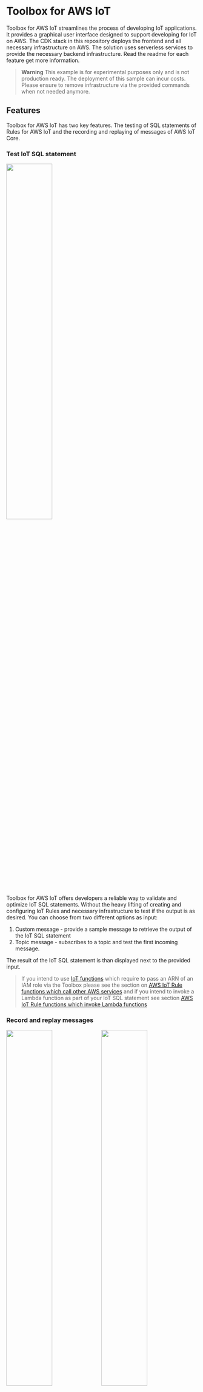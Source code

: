 # Toolbox for AWS IoT

Toolbox for AWS IoT streamlines the process of developing IoT applications. It provides a graphical user interface designed to support developing for IoT on AWS. The CDK stack in this repository deploys the frontend and all necessary infrastructure on AWS. The solution uses serverless services to provide the necessary backend infrastructure. Read the readme for each feature get more information. 

> **Warning**
> This example is for experimental purposes only and is not production ready. The deployment of this sample can incur costs. Please ensure to remove infrastructure via the provided commands when not needed anymore.

## Features

Toolbox for AWS IoT has two key features. The testing of SQL statements of Rules for AWS IoT and the recording and replaying of messages of AWS IoT Core.

### Test IoT SQL statement 
<p float="left">
    <img src="img/test_iot_rule/recordingTestIotSqlStatement.gif" width="49%" />
</p>
Toolbox for AWS IoT offers developers a reliable way to validate and optimize IoT SQL statements. Without the heavy lifting of creating and configuring IoT Rules and necessary infrastructure to test if the output is as desired. You can choose from two different options as input: 

1) Custom message - provide a sample message to retrieve the output of the IoT SQL statement 
2) Topic message - subscribes to a topic and test the first incoming message. 

The result of the IoT SQL statement is than displayed next to the provided input.

> If you intend to use [IoT functions](https://docs.aws.amazon.com/iot/latest/developerguide/iot-sql-functions.html) which require to pass an ARN of an IAM role via the Toolbox please see the section on [AWS IoT Rule functions which call other AWS services](#aws-iot-rule-sql-functions) and if you intend to invoke a Lambda function as part of your IoT SQL statement see section [AWS IoT Rule functions which invoke Lambda functions](#aws-iot-rule-sql-lambda) 
### Record and replay messages
<p float="left">
  <img src="img/record_replay_message/screenshot_record_message.png" width="49%" />
  <img src="img/record_replay_message/screenshot_replay_message.png" width="49%" />
</p>
Recording and replaying messages allows for end-to-end testing of applications in development. Toolbox for AWS IoT records, saves and replays MQTT messages. The replay functionality replays the messages on demand in the same timely order either on the same topic(s) or with an added prefix. Each recording consists of a name, timestamps and the recorded topics. Previous recordings can be either started at the same time or one after the other

## How to use Toolbox for AWS IoT

After completing the [Prerequisites](#prerequisites) and [Getting started](#getting-started) you can start using the Toolbox for AWS IoT. Open the frontend link of the CDK output. A password was sent to the provided email address during deployment.

### Prerequisites

Before installing this sample, make sure you have the following installed:

1. [AWS CLI](https://aws.amazon.com/cli/)  
2. [Docker](https://docs.docker.com/get-docker/) 
3. [AWS CDK v2](https://docs.aws.amazon.com/cdk/v2/guide/getting_started.html#getting_started_install) 
4. [Configure your AWS CLI](https://docs.aws.amazon.com/cli/latest/userguide/cli-configure-quickstart.html) 
5. [Bootstrap AWS CDK in your target account](https://docs.aws.amazon.com/cdk/v2/guide/getting_started.html#getting_started_bootstrap) 


### Getting started

> **Note**
> This architecture creates resources that have costs associated with them. Please see the [AWS Pricing](https://aws.amazon.com/pricing/) page for details and make sure to understand the costs before deploying this stack.

After completing the prerequisites run the following commands to deploy the full solution! A user with your specified 
email address will be created in the Cognito User Pool and the temporary password will be sent to you. Deployment takes several minutes because it creates an optimized production build for the frontend and creates cloudfront distribution.
If you wish to deploy the solution without an initial user and instead create the user yourself in the Cognito User Pool,
deploy the solution without the `-c initialUserEmail=<your email address>` parameter. 

```
cd cdk
npm install
npx cdk deploy --all -c initialUserEmail=<your email address> -c region=<region>
```
> If you intend to test [IoT functions](https://docs.aws.amazon.com/iot/latest/developerguide/iot-sql-functions.html) which require to pass an ARN of an IAM role via the Toolbox please see the section on [AWS IoT Rule functions which call other AWS services](#aws-iot-rule-sql-functions) 

In case you want to deploy the solution without the frontend (e.g. while customizing the CDK stack), run
```
npx cdk deploy --all -c initialUserEmail=<your email address> -c region=<region> -c deployFrontend=false
```

To run the integration tests
```
npm run integ-test
```
## How the application works 

The frontend is a single page application hosted in a [Amazon S3](https://aws.amazon.com/s3/) bucket via [Amazon Cloudfront](https://aws.amazon.com/cloudfront/). 


### How Test IoT SQL statement works

You have two options to provide input to your SQL statement:

1) Custom message - provide a sample message to retrieve the output of the IoT SQL statement.
2) Topic message - subscribes to a topic and test the first incoming message. 

All requests are synchronous and targeted towards [Amazon API Gateway](https://aws.amazon.com/api-gateway/). The API Gateway invokes a [AWS Lambda](https://aws.amazon.com/lambda/) which invokes the correct [AWS Step Function](https://aws.amazon.com/step-functions/) state machine. Details of each Step Function per feature are listed below.

![gui](img/test_iot_rule/overview_messages.png)

### Custom message
The flow for the custom message is orchestrated via AWS Step Functions. The custom message including a task token is ingested to a temporary IoT rule with the SQL statement which sends the result to an AWS Lambda function. The Lambda returns the result back to the AWS Step Function and sends a task success.

![Flow Custom Message](img/test_iot_rule/flow_custom_message.png)

The AWS Step Function creates the necessary infrastructure and deletes it afterwards. The flow is the following:

1. Define name for temporary IoT Rule
2. Create temporary IoT Rule which is created using the test SQL statement. The statement excludes the WHERE clause to avoid an unintended invocation.
3. Catch SQL exception if the SQL statement is malformed
4. Ingests a message via basic ingest to the rule. The message contains a task token as value. The result is forward to a receiving Lambda which forwards the token back to Step Function and reports a success.
5. Report timeout if no output is received.
6. Delete temporary IoT rule.


![Step Function Custom Message](img/test_iot_rule/sfn_custom_message_description_test_iot_rule.jpg)

### Topic message
The flow for topic message is orchestrated via AWS Step Functions. An IoT Rule is created to get the first incoming message on the topic in the SQL statement. The rule adds a task token as value. If a message is received it is ingested into an IoT rule which contains the SQL statement which is to be tested. The rule forwards the output to a AWS Lambda function. The AWS Lambda function returns the result back to the AWS Step Function and sends a task success.

![Flow Topic Message](img/test_iot_rule/flow_topic_message.png)

The AWS Step Function creates the necessary infrastructure and deletes it afterwards. The flow is the following:


1. Define name for temporary IoT Rules
2. Create temporary IoT Rules. The get message rule to fetch the first message incoming the to topic specified in the WHERE clause in the IoT SQL test statement. This rule includes the task token as user property. 
3. If no message is received for this topic the state triggers a timeout.
4. Next, the ingest message rule is created. This rule contains the SQL statement excluding the WHERE clause and forwards the task token. The result message is forwarded to a Lambda which sends a task success back to the step function.
3. Catch SQL exception if the SQL statement is malformed.
4. Ingests a message via basic ingest to the rule. The message contains the task token as value. The result is forward to a receiving Lambda which sends the token back to Step Function and reports a task success.
5. Report timeout if no output is received.
6. Delete temporary IoT rules.

![Step Function Custom Message](img/test_iot_rule/sfn_topic_message_description_test_iot_rule.jpg)

### How Record and replay messages works
You can record MQTT messages and replay them. All requests are synchronous and targeted towards an Amazon API Gateway. The Amazon API Gateway invokes the corresponding Lambda.

#### Record messages
The user sends a request to an Amazon API Gateway which invokes a AWS Lambda function. The AWS Lambda writes the metadata information (name, topic, ...) to a Amazon Dynamo DB table. Next, the AWS Lambda function creates the temporary IoT rule which stores all incoming messages on the specified topic in a Amazon Dynamo DB table.

![Overview](img/record_replay_message/overview_record_message.png)

With a separate request the user can stop the recording. This deletes the IoT rule and completes the metadata fields like start/stop time in the Amazon Dynamo DB table.

#### Replay messages

To start a replay the user defines the recording(s) and if desired a topic prefix. An AWS Lambda function starts an Amazon ECS Fargate task. This task gets all information about the recording(s) from the table, gets the messages which belong to the recording(s) and replays them in the same timely order to IoT core.

![Overview](img/record_replay_message/overview_replay_message.png)

The replay task automatically stops if all messages are replayed, but can be manually cancelled from the user via an API call.

#### Technical details

The record and replay functionality saves the information in three different Amazon Dynamo DB tables:

**Metadata** - stores the metadata information about a recording

| recordingId (Partition key) | createdAt | recordingName | status                                                                                    | topic            |
| :-------------------------- | --------: | ------------: | ----------------------------------------------------------------------------------------: | ---------------: |
| unique ID                   | timestamp | given name    | PREPARING <br /> IN_PROGRESS <br /> FINISHED <br /> ABORTED <br /> FAILED <br /> DELETING | recorded topic(s)|


**Recording** - contains the recorded messages

| recordingId (Partition key) | timestamp (Sort key) | message        | mqttProperties          | topic            | userProperties          |
| :-------------------------- | -------------------: | -------------: | ----------------------: | ---------------: | ----------------------: |
| unique ID                   | timestamp            | message content| message mqtt properties | message topic    | message user properties |


**Replay history** - contains the replay history of records

| recordingId (Partition key) | replayId (Sort key)  | recordingName        | status                                                                                    | taskId          | topicPrefix             |
| :-------------------------- | -------------------: | -------------------: | ----------------------------------------------------------------------------------------: | --------------: | ----------------------: |
| unique ID                   | timestamp            | given name           | PREPARING <br /> IN_PROGRESS <br /> FINISHED <br /> ABORTED <br /> FAILED <br /> DELETING | ID of ECS task  | topic prefix for replay |

## Security

> **Warning**
This application was written for demonstration and educational purposes and not for production use. The [Security Pillar of the AWS Well-Architected Framework](https://docs.aws.amazon.com/wellarchitected/latest/security-pillar/welcome.html) can support you in further adopting the sample into a production deployment in addition to your own established processes. Take note of the following:

- The application uses encryption in transit and at rest with AWS-managed keys where applicable. Optionally, use [AWS KMS](https://aws.amazon.com/kms/) with [DynamoDB](https://docs.aws.amazon.com/kms/latest/developerguide/services-dynamodb.html), [CloudWatch](https://docs.aws.amazon.com/en_en/AmazonCloudWatch/latest/logs/encrypt-log-data-kms.html), and [S3](https://docs.aws.amazon.com/kms/latest/developerguide/services-s3.html) for more control over encryption keys.

- This application uses [Powertools for AWS Lambda (Python)](https://github.com/aws-powertools/powertools-lambda-python) to log to inputs and outputs to CloudWatch Logs. Per default, this can include sensitive data contained in user input. Adjust the log level and remove log statements to fit your security requirements.

- In order to simplify the setup of the demo, this solution uses AWS managed policies associated to IAM roles that contain wildcards on resources. Please consider to further scope down the policies as you see fit according to your needs. 

- If your security controls require inspecting network traffic, consider to attach the Lambda functions to a VPC via its [`VpcConfig`](https://docs.aws.amazon.com/AWSCloudFormation/latest/UserGuide/aws-properties-lambda-function-vpcconfig.html).

> **Note**
Even though we provide the Toolbox for AWS IoT as a sample which is not intended for production usage, it is deployed on public endpoints. Therefore, by default the CDK stack will deploy the following security-related configurations as well.


In case you already have controls in place (e.g. AWS WAF), your organizations policies restrict which types of resources you are allowed to create, or you want to reduce cost, each control can be disabled. To disable a control, either
 - set the respective CDK context variable in [cdk.json](cdk/cdk.json) to `false`
 - pass the context variable on the command line when deploying, e.g. `npx cdk deploy --all -c initialUserEmail=<your email address> -c enableApiLogging=false`
 - set the respective environment variable to false before deploying the stack, e.g. `export TOOLBOX_ENABLE_API_LOGGING=false`

> **_NOTE:_**  AWS WAF for CloudFront requires creation of the WebACL in the _us-east-1_ region. Many customers restrict which regions are usable. To enable a hassle-free deployment we therefore decided to not deploy AWS WAF for CloudFront by default but recommend to do so.  

| Control                        | Description                                                                                | Enabled by default | CDK context variable      | Environment variable                | Further information                                                                                                                                |      
|--------------------------------|--------------------------------------------------------------------------------------------|--------------------|---------------------------|-------------------------------------|----------------------------------------------------------------------------------------------------------------------------------------------------|
| Amazon API Gateway Access Logs | Logs all API Gateway Requests to CloudWatch                                                | ✅                  | `enableApiLogging`        | `TOOLBOX_ENABLE_API_LOGGING`        | [API Gateway access logging](https://docs.aws.amazon.com/apigateway/latest/developerguide/set-up-logging.html#set-up-access-logging-using-console) |
| Amazon CloudFront Access Logs  | Logs all Cloudfront Requests to an S3 bucket                                               | ✅                  | `enableCloudFrontLogging` | `TOOLBOX_ENABLE_CLOUDFRONT_LOGGING` | [CloudFront access logging](https://docs.aws.amazon.com/en_en/AmazonCloudFront/latest/DeveloperGuide/AccessLogs.html)                              |
| Amazon S3 Access Logs          | Logs all requests to the SPA and CloudFront access logs bucket to a separate bucket        | ✅                  | `enableS3Logging`         | `TOOLBOX_ENABLE_S3_LOGGING`         | [S3 access logging](https://docs.aws.amazon.com/AWSCloudFormation/latest/UserGuide/aws-properties-s3-bucket-loggingconfig.html)                    |
| Amazon VPC Flow Logs           | Logs all VPC traffic of the message replay cluster VPC to CloudWatch                       | ✅                  | `enableVpcLogging`        | `TOOLBOX_ENABLE_VPC_LOGGING`        | [VPC Flow logs](https://docs.aws.amazon.com/en_en/vpc/latest/userguide/flow-logs.html)                                                             |
| AWS WAF                        | Enables WAF with the Common Rule Set and the IP Reputation List on API Gateway and Cognito | ✅                  | `enableWAF`               | `TOOLBOX_ENABLE_WAF`                | [AWS WAF](https://docs.aws.amazon.com/en_en/waf/latest/developerguide/waf-chapter.html)                                                            |
| AWS WAF - CloudFront           | Enables WAF with the Common Rule Set and the IP Reputation List on CloudFront              | ❌                  | `enableCloudFrontWAF`     | `TOOLBOX_ENABLE_CLOUDFRONT_WAF`     | [AWS WAF](https://docs.aws.amazon.com/en_en/waf/latest/developerguide/waf-chapter.html)                                                            |

### AWS IoT Rule SQL functions
AWS IoT Rule SQL provides several [functions](https://docs.aws.amazon.com/iot/latest/developerguide/iot-sql-functions.html) which allow you to retrieve data from other AWS services, such as `get_thing_shadow` or `get_dyanmodb`.
These functions expect the ARN of an IAM role, which grants the rules engine permission to invoke the service, as a parameter. For example,
for `get_dynamodb` you need to provide a role which allows `dynamodb:GetItem`. For security reasons the Toolbox for AWS IoT cannot
create the those roles itself during deployment as the permission scope would be too broad. 

If you want to use those functions you need to create the respective roles and provide their ARNs during deployment time of the Toolbox for AWS IoT.
To do this, 
- create an IAM role which can be assumed by AWS IoT and contains the required permissions (see the example below)
- (re-)deploy the Toolbox for AWS IoT with the role ARN(s) passed as parameter, separated by a comma:
  ```
  npx cdk deploy --all -c initialUserEmail=<your email address> -c region=<region> -c ruleRoleArns=arn:aws:iam::<account-id>:role/<role1>,arn:aws:iam::<account-id>:role/<role2>
  ```

Here is an example policy and trust policy which allows the rules engine to query for thing shadows

_Trust policy_
```json
{
    "Version": "2012-10-17",
    "Statement": [
        {
            "Sid": "",
            "Effect": "Allow",
            "Principal": {
                "Service": "iot.amazonaws.com"
            },
            "Action": "sts:AssumeRole"
        }
    ]
}
```
_Permission policy_
```json
{
  "Version": "2012-10-17",
  "Statement": [
    {
      "Sid": "Statement1",
      "Effect": "Allow",
      "Action": [
        "iot:GetThingShadow"
      ],
      "Resource": [
        "*"
      ]
    }
  ]
}
```

### AWS IoT Rule SQL Lambda
AWS IoT can invoke a Lambda function on the MQTT message for advanced processing. If you want to invoke a Lambda function, you must grant AWS IoT `lambda:InvokeFunction` permissions to invoke the specified Lambda function. As part of each IoT SQL statements test run the Toolbox creates a temporary IoT rule with the name prefix `iottoolbox_ingest_` followed by a unique id. The IoT rule needs to be referenced as source ARN as part of the permission policy of the Lambda function. The [documentation how to call a Lambda function](https://docs.aws.amazon.com/iot/latest/developerguide/iot-sql-functions.html#iot-func-aws-lambda) shows a more detailed overview.

Here is an example to how to grant the `lambda:InvokeFunction` permission using the AWS CLI:
```
aws lambda add-permission --function-name "function_name"
--region "region"
--principal iot.amazonaws.com 
--source-arn arn:aws:iot:eu-central-1:account_id:rule/iottoolbox_ingest_*
--source-account "account_id"
--statement-id "unique_id" 
--action "lambda:InvokeFunction"
```

## Cleanup
1) Empty the Amazon S3 bucket created as part of the CDK stack.
2) Run `npx cdk destroy` to cleanup all related resources in your account. 
3) Delete DynamoDB tables manually

## Contributing

See [CONTRIBUTING](CONTRIBUTING.md#security-issue-notifications) for more information.

## License
This library is licensed under the Apache 2.0 License. See the [LICENSE](LICENSE) file.
